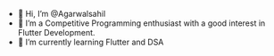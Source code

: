 - 👋 Hi, I’m @Agarwalsahil
- 👀 I’m a Competitive Programming enthusiast with a good interest in Flutter Development.
- 🌱 I’m currently learning Flutter and DSA

<!---
Agarwalsahil/Agarwalsahil is a ✨ special ✨ repository because its `README.md` (this file) appears on your GitHub profile.
You can click the Preview link to take a look at your changes.
--->
